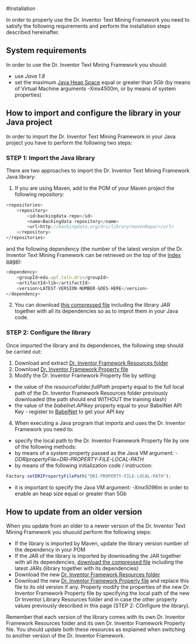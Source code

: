 #Installation

In order to properly use the Dr. Inventor Text Mining Framework you need to satisfy the following requirements and perform the installation steps described hereinafter.

## System requirements
In order to use the Dr. Inventor Text Mining Framework you should:

* use *Java 1.8*
* set the maximum [Java Heap Space](https://www.mkyong.com/Java/find-out-your-Java-heap-memory-size/) equal or greater than *5Gb* (by means of Virtual Machine arguments -Xmx4500m, or by means of system properties)


## How to import and configure the library in your Java project

In order to import the Dr. Inventor Text Mining Framework in your Java project you have to perform the following two steps:

### STEP 1: Import the Java library
There are two approaches to import the Dr. Inventor Text Mining Framework Java library:
1. If you are using Maven, add to the POM of your Maven project the following repository:

```javascript
<repositories>
	<repository>
		<id>backingdata-repo</id>
		<name>Backingdata repository</name>
		<url>http://backingdata.org/dri/library/mavenRepo/</url>
	</repository>
</repositories>
```
and the following dependency (the number of the latest version of the Dr. Inventor Text Mining Framework can be retrieved on the top of the [Index page](Index)):

```javascript
<dependency>
	<groupId>edu.upf.taln.dri</groupId>
	<artifactId>lib</artifactId>
	<version>LATEST-VERSION-NUMBER-GOES-HERE</version>
</dependency>
```

2. You can download [this compressed file](http://backingdata.org/dri/library/latest/jarWithDeps.html) including the library JAR together with all its dependencies so as to improt them in your Java code.

### STEP 2: Configure the library
Once imported the library and its dependences, the following step should be carried out:

1. Download and extract [Dr. Inventor Framework Resources folder](http://backingdata.org/dri/library/latest/resourceFolder.html)
2. Download [Dr. Inventor Framework Property file](http://backingdata.org/dri/library/latest/configurationFile.html)
3. Modify the Dr. Inventor Framework Property file by setting:
  * the value of the _resourceFolder.fullPath_ property equal to the full local path of the Dr. Inventor Framework Resources folder previously downloaded (the path should end WITHOUT the training slash)
  * the value of the _babelnet.APIkey_ property equal to your BabelNet API Key - register to [BabelNet](http://babelnet.org/) to get your API key
4. When executing a Java program that imports and uses the Dr. Inventor Framework you need to:
  * specify the local path to the Dr. Inventor Framework Property file by one of the following methods:
   * by means of a system property passed as the Java VM argument: _-DDRIpropertyFile=DRI-PROPERTY-FILE-LOCAL-PATH_
   * by means of the following initialization code / instruction: 
```javascript
Factory.setDRIPropertyFilePath("DRI-PROPERTY-FILE-LOCAL-PATH");
```
  * it is important to specify the Java VM argument: _-Xmx5096m_ in order to enable an heap size equal or greater than 5Gb
 

## How to update from an older version
When you update from an older to a newer version of the Dr. Inventor Text Mining Framework you shuould perform the following steps:

  * If the library is imported by Maven, update the library version number of the dependency in your POM
  * If the JAR of the library is imported by downloading the JAR together with all its dependencies, [download the compressed file](http://backingdata.org/dri/library/latest/jarWithDeps.html) including the latest JARs (library together with its dependencies)
  * Download the new [Dr. Inventor Framework Resources folder](http://backingdata.org/dri/library/latest/resourceFolder.html)
  * Download the new [Dr. Inventor Framework Property file](http://backingdata.org/dri/library/latest/configurationFile.html) and replace this file to its old version if any. Properly modify the properties of the new Dr. Inventor Framework Property file by specifying the local path of the new Dr Inventor Library Resources folder and in case the other property values previously described in this page (STEP 2: COnfigure the library).

Remember that each version of the library comes with its own Dr. Inventor Framework Resources folder and its own Dr. Inventor Framework Property file. You should update both these resources as explained when switching to another version of the Dr. Inventor Framework.

